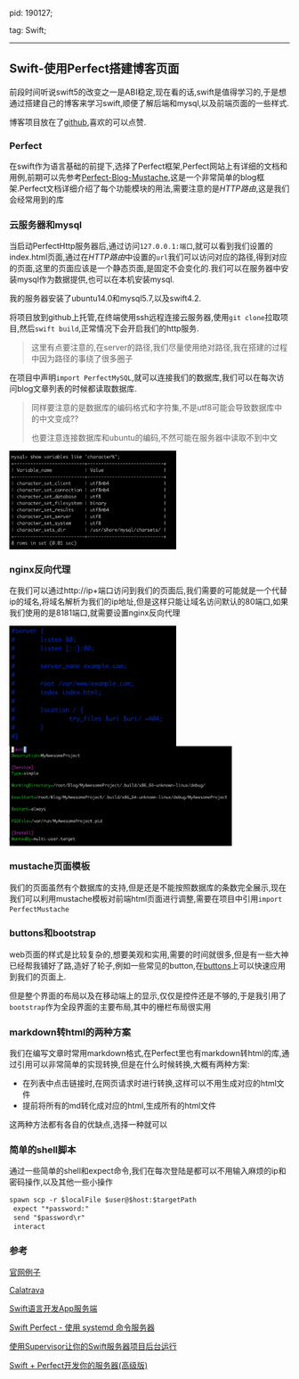 pid: 190127;

tag: Swift;



---



## Swift-使用Perfect搭建博客页面



前段时间听说swift5的改变之一是ABI稳定,现在看的话,swift是值得学习的,于是想通过搭建自己的博客来学习swift,顺便了解后端和mysql,以及前端页面的一些样式.

博客项目放在了[github](https://github.com/semperhhh/MyAwesomeProject),喜欢的可以点赞.



### Perfect

在swift作为语言基础的前提下,选择了Perfect框架,Perfect网站上有详细的文档和用例,前期可以先参考[Perfect-Blog-Mustache](https://github.com/PerfectExamples/Perfect-Blog-Mustache),这是一个非常简单的blog框架.Perfect文档详细介绍了每个功能模块的用法,需要注意的是*HTTP路由*,这是我们会经常用到的库



### 云服务器和mysql

当启动PerfectHttp服务器后,通过访问``127.0.0.1:端口``,就可以看到我们设置的index.html页面,通过在*HTTP路由*中设置的``url``我们可以访问对应的路径,得到对应的页面,这里的页面应该是一个静态页面,是固定不会变化的.我们可以在服务器中安装mysql作为数据提供,也可以在本机安装mysql.

我的服务器安装了ubuntu14.0和mysql5.7,以及swift4.2.

将项目放到github上托管,在终端使用ssh远程连接云服务器,使用``git clone``拉取项目,然后``swift build``,正常情况下会开启我们的http服务.

> 这里有点要注意的,在server的路径,我们尽量使用绝对路径,我在搭建的过程中因为路径的事绕了很多圈子

在项目中声明``import PerfectMySQL``,就可以连接我们的数据库,我们可以在每次访问blog文章列表的时候都读取数据库.

> 同样要注意的是数据库的编码格式和字符集,不是utf8可能会导致数据库中的中文变成??
>
> 也要注意连接数据库和ubuntu的编码,不然可能在服务器中读取不到中文

<img src="../../images/imgs/190127_01.png" width="300" align=center>


### nginx反向代理

在我们可以通过http://ip+端口访问到我们的页面后,我们需要的可能就是一个代替ip的域名,将域名解析为我们的ip地址,但是这样只能让域名访问默认的80端口,如果我们使用的是8181端口,就需要设置nginx反向代理

<img src="../../images/imgs/190127_02.png" width="300" align=center>

<img src="../../images/imgs/190127_03.png" width="400" align=center>



### mustache页面模板

我们的页面虽然有个数据库的支持,但是还是不能按照数据库的条数完全展示,现在我们可以利用mustache模板对前端html页面进行调整,需要在项目中引用``import PerfectMustache``



### buttons和bootstrap

web页面的样式是比较复杂的,想要美观和实用,需要的时间就很多,但是有一些大神已经帮我铺好了路,造好了轮子,例如一些常见的button,在[buttons](http://www.bootcss.com/p/buttons/)上可以快速应用到我们的页面上.

但是整个界面的布局以及在移动端上的显示,仅仅是控件还是不够的,于是我引用了``bootstrap``作为全段界面的主要布局,其中的栅栏布局很实用



### markdown转html的两种方案

我们在编写文章时常用markdown格式,在Perfect里也有markdown转html的库,通过引用可以非常简单的实现转换,但是在什么时候转换,大概有两种方案:

* 在列表中点击链接时,在网页请求时进行转换,这样可以不用生成对应的html文件
* 提前将所有的md转化成对应的html,生成所有的html文件

这两种方法都有各自的优缺点,选择一种就可以



### 简单的shell脚本

通过一些简单的shell和expect命令,我们在每次登陆是都可以不用输入麻烦的ip和密码操作,以及其他一些小操作

```shell
spawn scp -r $localFile $user@$host:$targetPath
 expect "*password:"
 send "$password\r"
 interact
```



### 参考

[官网例子](https://www.perfect.org/tutorials.html)

[Calatrava](https://github.com/enums/Calatrava)

[Swift语言开发App服务端](https://www.jianshu.com/p/dcc6bbc54bde)

[Swift Perfect - 使用 systemd 命令服务器](https://www.jianshu.com/p/d5e7fc5be2fb)

[使用Supervisor让你的Swift服务器项目后台运行](https://www.jianshu.com/p/a35639b3b389)

[Swift + Perfect开发你的服务器(高级版)](https://www.jianshu.com/p/a63d23fc8614)


